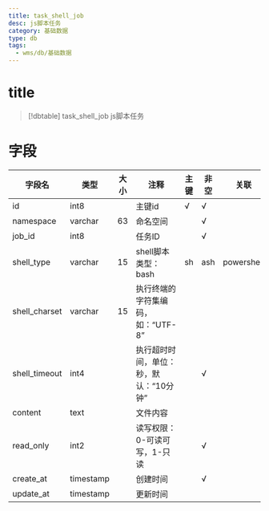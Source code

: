 ```yaml
---
title: task_shell_job
desc: js脚本任务
category: 基础数据
type: db
tags:
  - wms/db/基础数据
---
```


# title
>[!dbtable] task_shell_job
> js脚本任务

# 字段
| 字段名 | 类型 | 大小 | 注释 | 主键 | 非空 | 关联 |
| --- | --- | --- | --- | --- | --- | --- |
| id | int8 |  | 主键id | √ | √ |  |
| namespace | varchar | 63 | 命名空间 |  | √ |  |
| job_id | int8 |  | 任务ID |  | √ |  |
| shell_type | varchar | 15 | shell脚本类型：bash|sh|ash|powershell|cmd|python|node|deno|php |  | √ |  |
| shell_charset | varchar | 15 | 执行终端的字符集编码，如：“UTF-8” |  |  |  |
| shell_timeout | int4 |  | 执行超时时间，单位：秒，默认：“10分钟” |  | √ |  |
| content | text |  | 文件内容 |  |  |  |
| read_only | int2 |  | 读写权限：0-可读可写，1-只读 |  | √ |  |
| create_at | timestamp |  | 创建时间 |  | √ |  |
| update_at | timestamp |  | 更新时间 |  |  |  |

